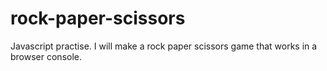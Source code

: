 # rock-paper-scissors
Javascript practise. I will make a rock paper scissors game that works in a browser console.